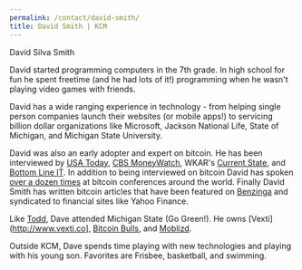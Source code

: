 ```yaml
---
permalink: /contact/david-smith/
title: David Smith | KCM
---
```


David Silva Smith

David started programming computers in the 7th grade. In high school for fun he spent freetime (and he had lots of it!) programming when he wasn't playing video games with friends.

David has a wide ranging experience in technology - from helping single person companies launch their websites (or mobile apps!) to servicing billion dollar organizations like Microsoft, Jackson National Life, State of Michigan, and Michigan State University.

David was also an early adopter and expert on bitcoin. He has been interviewed by [USA Today](http://www.usatoday.com/story/news/nation/2013/12/10/bitcoin-entrepreneurs-seek-mainstream-acceptance/3971121/), [CBS MoneyWatch](http://www.cbsnews.com/news/stocking-stuffer-of-the-times-bitcoin/), WKAR's [Current State](http://wkar.org/post/startup-grind-lansing-aims-give-entrepreneurs-boost), and [Bottom Line IT](http://justask.net/bottom-line-it-1-14-14/). In addition to being interviewed on bitcoin David has spoken [over a dozen times](http://www.bitcoinbulls.net/bitcoin-expert/educator/#bitcoin-speaking-experience) at bitcoin conferences around the world. Finally David Smith has written bitcoin articles that have been featured on [Benzinga](http://www.benzinga.com/author/david-smith) and syndicated to financial sites like Yahoo Finance.

Like [Todd](/contact/todd-krajniak/), Dave attended Michigan State (Go Green!). He owns [Vexti](http://www.vexti.co], [Bitcoin Bulls](http://www.bitcoinbulls.net),  and [Moblizd](http://www.moblizd.com).

Outside KCM, Dave spends time playing with new technologies and playing with his young son. Favorites are Frisbee, basketball, and swimming.